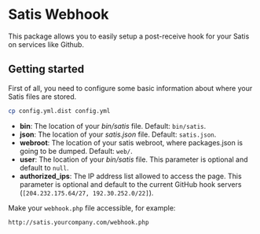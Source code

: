 # Satis Webhook

This package allows you to easily setup a post-receive hook for your Satis on services like Github.

## Getting started

First of all, you need to configure some basic information about where your Satis files are stored.

```sh
cp config.yml.dist config.yml
```

- **bin**: The location of your *bin/satis* file. Default: ```bin/satis```.
- **json**: The location of your *satis.json* file. Default: ```satis.json```.
- **webroot**: The location of your satis webroot, where packages.json is going to be dumped. Default: ```web/```.
- **user**: The location of your *bin/satis* file. This parameter is optional and default to ```null```.
- **authorized_ips**: The IP address list allowed to access the page. This parameter is optional and default to the current GitHub hook servers (```[204.232.175.64/27, 192.30.252.0/22]```).

Make your ```webhook.php``` file accessible, for example:

```
http://satis.yourcompany.com/webhook.php
```

